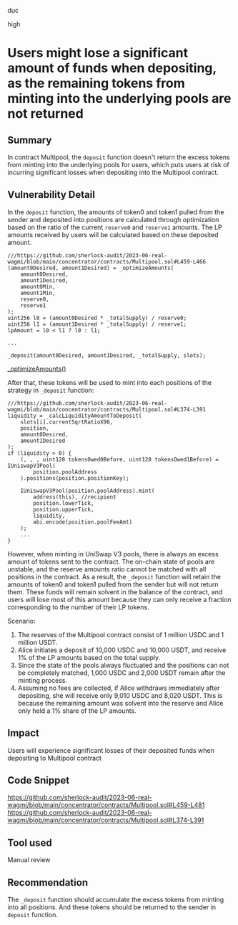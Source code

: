 duc

high

# Users might lose a significant amount of funds when depositing, as the remaining tokens from minting into the underlying pools are not returned

## Summary
In contract Multipool, the `deposit` function doesn't return the excess tokens from minting into the underlying pools for users, which puts users at risk of incurring significant losses when depositing into the Multipool contract.
## Vulnerability Detail
In the `deposit` function, the amounts of token0 and token1 pulled from the sender and deposited into positions are calculated through optimization based on the ratio of the current `reserve0` and `reserve1` amounts. The LP amounts received by users will be calculated based on these deposited amount.
```solidity=
///https://github.com/sherlock-audit/2023-06-real-wagmi/blob/main/concentrator/contracts/Multipool.sol#L459-L466
(amount0Desired, amount1Desired) = _optimizeAmounts(
    amount0Desired,
    amount1Desired,
    amount0Min,
    amount1Min,
    reserve0,
    reserve1
);
uint256 l0 = (amount0Desired * _totalSupply) / reserve0;
uint256 l1 = (amount1Desired * _totalSupply) / reserve1;
lpAmount = l0 < l1 ? l0 : l1; 

...

_deposit(amount0Desired, amount1Desired, _totalSupply, slots);
```
[_optimizeAmounts()](https://github.com/sherlock-audit/2023-06-real-wagmi/blob/main/concentrator/contracts/Multipool.sol#L780-L808)

After that, these tokens will be used to mint into each positions of the strategy in `_deposit` function:
```solidity=
///https://github.com/sherlock-audit/2023-06-real-wagmi/blob/main/concentrator/contracts/Multipool.sol#L374-L391
liquidity = _calcLiquidityAmountToDeposit(
    slots[i].currentSqrtRatioX96,
    position,
    amount0Desired,
    amount1Desired
);
if (liquidity > 0) {
    (, , , uint128 tokensOwed0Before, uint128 tokensOwed1Before) = IUniswapV3Pool(
        position.poolAddress
    ).positions(position.positionKey);

    IUniswapV3Pool(position.poolAddress).mint(
        address(this), //recipient
        position.lowerTick,
        position.upperTick,
        liquidity,
        abi.encode(position.poolFeeAmt)
    );
    ...
}
```
However, when minting in UniSwap V3 pools, there is always an excess amount of tokens sent to the contract. The on-chain state of pools are unstable, and the reserve amounts ratio cannot be matched with all positions in the contract. As a result, the `_deposit` function will retain the amounts of token0 and token1 pulled from the sender but will not return them. These funds will remain solvent in the balance of the contract, and users will lose most of this amount because they can only receive a fraction corresponding to the number of their LP tokens.

Scenario:
1. The reserves of the Multipool contract consist of 1 million USDC and 1 million USDT.
2. Alice initiates a deposit of 10,000 USDC and 10,000 USDT, and receive 1% of the LP amounts based on the total supply.
3. Since the state of the pools always fluctuated and the positions can not be completely matched, 1,000 USDC and 2,000 USDT remain after the minting process.
4. Assuming no fees are collected, if Alice withdraws immediately after depositing, she will receive only 9,010 USDC and 8,020 USDT. This is because the remaining amount was solvent into the reserve and Alice only held a 1% share of the LP amounts.
## Impact
Users will experience significant losses of their deposited funds when depositing to Multipool contract
## Code Snippet
https://github.com/sherlock-audit/2023-06-real-wagmi/blob/main/concentrator/contracts/Multipool.sol#L459-L481
https://github.com/sherlock-audit/2023-06-real-wagmi/blob/main/concentrator/contracts/Multipool.sol#L374-L391
## Tool used
Manual review

## Recommendation
The `_deposit` function should accumulate the excess tokens from minting into all positions. And these tokens should be returned to the sender in `deposit` function.